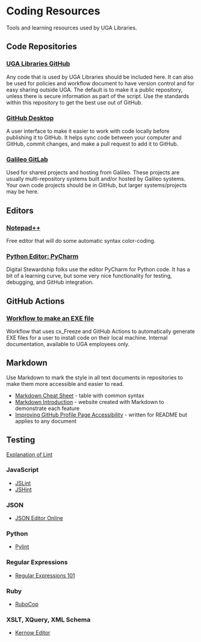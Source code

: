 # Coding Resources

Tools and learning resources used by UGA Libraries.

## Code Repositories

### [UGA Libraries GitHub](https://github.com/uga-libraries)

Any code that is used by UGA Libraries should be included here.
It can also be used for policies and workflow document to have version control and for easy sharing outside UGA.
The default is to make it a public repository, unless there is secure information as part of the script. 
Use the standards within this repository to get the best use out of GitHub.

### [GitHub Desktop](https://desktop.github.com/)

A user interface to make it easier to work with code locally before publishing it to GitHub.
It helps sync code between your computer and GitHub, commit changes, 
and make a pull request to add it to GitHub.

### [Galileo GitLab](https://gitlab.galileo.usg.edu/) 

Used for shared projects and hosting from Galileo. 
These projects are usually multi-repository systems built and/or hosted by Galileo systems.
Your own code projects should be in GitHub, but larger systems/projects may be here.  

## Editors

### [Notepad++](https://notepad-plus-plus.org/downloads/)

Free editor that will do some automatic syntax color-coding.

### [Python Editor: PyCharm](https://www.jetbrains.com/pycharm/) 

Digital Stewardship folks use the editor PyCharm for Python code. 
It has a bit of a learning curve, but some very nice functionality for testing, debugging, and GitHub integration. 

## GitHub Actions

### [Workflow to make an EXE file](https://outlookuga.sharepoint.com/:w:/s/LibrarySCL2/EUuJfOLec25BoF4UxMRo6A0B54ODbQUO_22UaNlT1fNzVQ?e=NJkeoy)
Workflow that uses cx_Freeze and GitHub Actions to automatically generate EXE files for a user to install code on their local machine.
Internal documentation, available to UGA employees only.

## Markdown
Use Markdown to mark the style in all text documents in repositories to make them more accessible and easier to read.
- [Markdown Cheat Sheet](https://www.markdownguide.org/cheat-sheet/) - table with common syntax
- [Markdown Introduction](https://daringfireball.net/projects/markdown/) - website created with Markdown to demonstrate each feature
- [Improving GitHub Profile Page Accessibility](https://github.blog/2023-10-26-5-tips-for-making-your-github-profile-page-accessible/) - written for README but applies to any document

## Testing 
[Explanation of Lint](https://en.wikipedia.org/wiki/Lint_%28software%29)

### JavaScript
- [JSLint](https://www.jslint.com/)
- [JSHint](https://jshint.com/)

### JSON
- [JSON Editor Online](https://jsoneditoronline.org/) 

### Python
- [Pylint](https://github.com/pylint-dev/pylint)

### Regular Expressions
- [Regular Expressions 101](https://regex101.com/) 

### Ruby
- [RuboCop](https://rubocop.org/)

### XSLT, XQuery, XML Schema
- [Kernow Editor](https://sourceforge.net/projects/kernowforsaxon/)  
